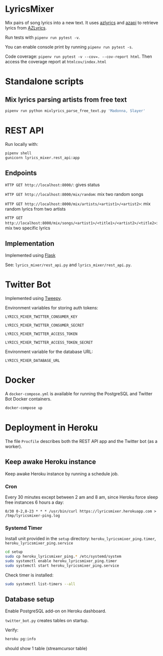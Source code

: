 # LyricsMixer
Mix pairs of song lyrics into a new text. It uses [azlyrics](https://github.com/adhorrig/azlyrics) and [azapi](https://github.com/elmoiv/azapi) to retrieve lyrics from [AZLyrics](https://www.azlyrics.com/).

Run tests with `pipenv run pytest -v`.

You can enable console print by running `pipenv run pytest -s`.

Code coverage: `pipenv run pytest -v --cov=. --cov-report html`. Then access the coverage report at `htmlcov/index.html`


# Standalone scripts

## Mix lyrics parsing artists from free text

```bash
pipenv run python mixlyrics_parse_free_text.py 'Madonna, Slayer'
```


# REST API
Run locally with:

```bash
pipenv shell
gunicorn lyrics_mixer.rest_api:app
```


## Endpoints

`HTTP GET http://localhost:8000/`: gives status

`HTTP GET http://localhost:8000/mix/random`: mix two random songs

`HTTP GET http://localhost:8000/mix/artists/<artist1>/<artist2>`: mix random lyrics from two artists

`HTTP GET http://localhost:8000/mix/songs/<artist1>/<title1>/<artist2>/<title2>`: mix two specific lyrics


## Implementation
Implemented using [Flask](https://palletsprojects.com/p/flask/)

See: `lyrics_mixer/rest_api.py` and `lyrics_mixer/rest_api.py`.


# Twitter Bot
Implemented using [Tweepy](https://www.tweepy.org/).

Environment variables for storing auth tokens:

`LYRICS_MIXER_TWITTER_CONSUMER_KEY`

`LYRICS_MIXER_TWITTER_CONSUMER_SECRET`

`LYRICS_MIXER_TWITTER_ACCESS_TOKEN`

`LYRICS_MIXER_TWITTER_ACCESS_TOKEN_SECRET`

Environment variable for the database URL:

`LYRICS_MIXER_DATABASE_URL`

# Docker
A `docker-compose.yml` is available for running the PostgreSQL and Twitter Bot Docker containers.

```bash
docker-compose up
```

# Deployment in Heroku
The file `Procfile` describes both the REST API app and the Twitter bot (as a worker).

## Keep awake Heroku instance
Keep awake Heroku instance by running a schedule job.

### Cron
Every 30 minutes except between 2 am and 8 am, since Heroku force sleep free instances 6 hours a day:

`0/30 0-2,8-23 * * * /usr/bin/curl https://lyricsmixer.herokuapp.com > /tmp/lyricsmixer-ping.log`

### Systemd Timer
Install unit provided in the `setup` directory: `heroku_lyricsmixer_ping.timer`, `heroku_lyricsmixer_ping.service`

```bash
cd setup
sudo cp heroku_lyricsmixer_ping.* /etc/systemd/system
sudo systemctl enable heroku_lyricsmixer_ping.timer
sudo systemctl start heroku_lyricsmixer_ping.service
```

Check timer is installed:

```bash
sudo systemctl list-timers --all
```

## Database setup
Enable PostgreSQL add-on on Heroku dashboard.

`twitter_bot.py` creates tables on startup.

Verify:

```bash
heroku pg:info
```

should show 1 table (streamcursor table)
